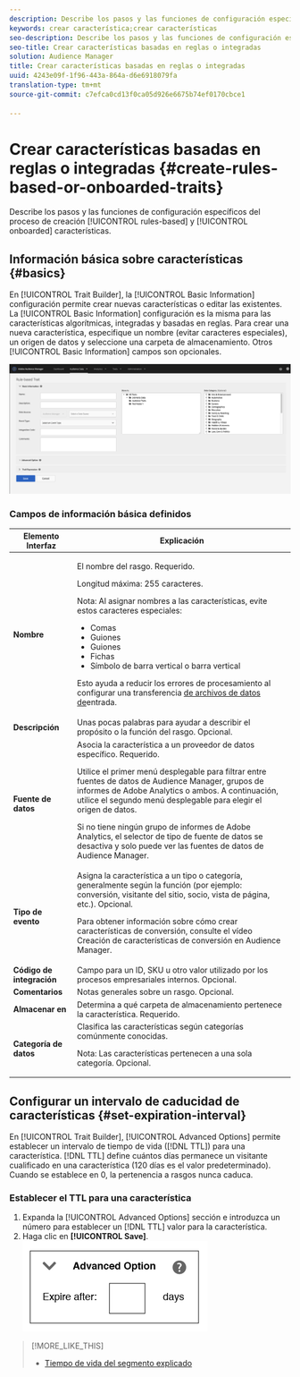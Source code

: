 ```yaml
---
description: Describe los pasos y las funciones de configuración específicos del proceso de creación de características basado en reglas y incorporado.
keywords: crear característica;crear características
seo-description: Describe los pasos y las funciones de configuración específicos del proceso de creación de características basado en reglas y incorporado.
seo-title: Crear características basadas en reglas o integradas
solution: Audience Manager
title: Crear características basadas en reglas o integradas
uuid: 4243e09f-1f96-443a-864a-d6e6918079fa
translation-type: tm+mt
source-git-commit: c7efca0cd13f0ca05d926e6675b74ef0170cbce1

---
```



# Crear características basadas en reglas o integradas {#create-rules-based-or-onboarded-traits}

Describe los pasos y las funciones de configuración específicos del proceso de creación [!UICONTROL rules-based] y [!UICONTROL onboarded] características.

<!-- c_tb_rules_traits.xml -->

## Información básica sobre características {#basics}

En [!UICONTROL Trait Builder], la [!UICONTROL Basic Information] configuración permite crear nuevas características o editar las existentes. La [!UICONTROL Basic Information] configuración es la misma para las características algorítmicas, integradas y basadas en reglas. Para crear una nueva característica, especifique un nombre (evitar caracteres especiales), un origen de datos y seleccione una carpeta de almacenamiento. Otros [!UICONTROL Basic Information] campos son opcionales.

<!-- c_tb_basics.xml -->

![create-trait](assets/create-trait.png)

### Campos de información básica definidos

<table id="table_42AEC7A5B22346C5BB996D2D36C56229"> 
 <thead> 
  <tr> 
   <th colname="col1" class="entry"> Elemento Interfaz </th> 
   <th colname="col2" class="entry"> Explicación </th> 
  </tr> 
 </thead>
 <tbody> 
  <tr> 
   <td colname="col1"> <b><span class="uicontrol"> Nombre</span></b> </td> 
   <td colname="col2"> <p>El nombre del rasgo. Requerido. </p> <p>Longitud máxima: 255 caracteres. </p> <p> <p>Nota: Al asignar nombres a las características, evite estos caracteres especiales: 
      <ul id="ul_AB38A333F21A4AA9B5656CBA69BA65E3"> 
       <li id="li_0E5033B540BC41E799075845388E85A7">Comas </li> 
       <li id="li_B1A6C3E3FB98473A91E4675EE09460F0">Guiones </li> 
       <li id="li_579302FE34B64FE0AE3C751012839229">Guiones </li> 
       <li id="li_44890F738CC64E449CC2545D701ECBC7">Fichas </li> 
       <li id="li_C203837501A94342923C99A7DAD1ED61">Símbolo de barra vertical o barra vertical </li> 
      </ul> </p> </p> <p>Esto ayuda a reducir los errores de procesamiento al configurar una transferencia <a href="../../integration/sending-audience-data/batch-data-transfer-explained/inbound-file-contents.md"> de archivos de datos de</a>entrada. </p> </td> 
  </tr> 
  <tr> 
   <td colname="col1"> <b><span class="uicontrol"> Descripción</span></b> </td> 
   <td colname="col2"> Unas pocas palabras para ayudar a describir el propósito o la función del rasgo. Opcional. </td> 
  </tr> 
  <tr> 
   <td colname="col1"> <b><span class="uicontrol"> Fuente de datos</span></b> </td> 
   <td colname="col2"> Asocia la característica a un proveedor de datos específico. Requerido. <p>Utilice el primer menú desplegable para filtrar entre fuentes de datos de Audience Manager, grupos de informes de Adobe Analytics o ambos. A continuación, utilice el segundo menú desplegable para elegir el origen de datos.</p><p> Si no tiene ningún grupo de informes de Adobe Analytics, el selector de tipo de fuente de datos se desactiva y solo puede ver las fuentes de datos de Audience Manager.</p>  </td> 
  </tr>
   <tr> 
   <td colname="col1"> <b><span class="uicontrol"> Tipo de evento</span></b> </td> 
   <td colname="col2"> Asigna la característica a un tipo o categoría, generalmente según la función (por ejemplo: conversión, visitante del sitio, socio, vista de página, etc.). Opcional. <p> Para obtener información sobre cómo crear características de conversión, consulte el vídeo <a href="https://docs.adobe.com/content/help/en/audience-manager-learn/tutorials/build-and-manage-audiences/traits-and-segments/creating-conversion-traits.html"></a>Creación de características de conversión en Audience Manager. </p></td> 
  </tr> 
  <tr> 
   <td colname="col1"> <b><span class="uicontrol"> Código de integración</span></b> </td> 
   <td colname="col2"> Campo para un ID, SKU u otro valor utilizado por los procesos empresariales internos. Opcional. </td> 
  </tr> 
  <tr> 
   <td colname="col1"> <b><span class="uicontrol"> Comentarios</span></b> </td> 
   <td colname="col2"> Notas generales sobre un rasgo. Opcional. </td> 
  </tr> 
  <tr> 
   <td colname="col1"> <b><span class="uicontrol"> Almacenar en</span></b> </td> 
   <td colname="col2"> Determina a qué carpeta de almacenamiento pertenece la característica. Requerido. </td> 
  </tr> 
  <tr> 
   <td colname="col1"> <b><span class="uicontrol"> Categoría de datos</span></b> </td> 
   <td colname="col2"> Clasifica las características según categorías comúnmente conocidas. <p>Nota:  Las características pertenecen a una sola categoría. Opcional. </p> </td> 
  </tr> 
 </tbody> 
</table>

## Configurar un intervalo de caducidad de características {#set-expiration-interval}

En [!UICONTROL Trait Builder], [!UICONTROL Advanced Options] permite establecer un intervalo de tiempo de vida ([!DNL TTL]) para una característica. [!DNL TTL] define cuántos días permanece un visitante cualificado en una característica (120 días es el valor predeterminado). Cuando se establece en 0, la pertenencia a rasgos nunca caduca.

<!-- t_tb_ttl.xml -->

### Establecer el TTL para una característica

1. Expanda la [!UICONTROL Advanced Options] sección e introduzca un número para establecer un [!DNL TTL] valor para la característica.
2. Haga clic en **[!UICONTROL Save]**.
   ![](assets/TTL.png)

>[!MORE_LIKE_THIS]
>
>* [Tiempo de vida del segmento explicado](../../features/traits/segment-ttl-explained.md)

